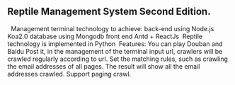 
## Reptile Management System Second Edition.
    Management terminal technology to achieve: back-end using Node.js Koa2.0 database using Mongodb front end Antd + ReactJs
 Reptile technology is implemented in Python
 Features:
    You can play Douban and Baidu Post it, in the management of the terminal input url, crawlers will be crawled regularly according to url. Set the matching rules, such as crawling the email addresses of all pages.
The result will show all the email addresses crawled. Support paging crawl.



